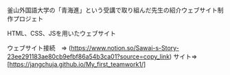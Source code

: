 釜山外国語大学の「青海進」という受講で取り組んだ先生の紹介ウェブサイト制作プロジェト

HTML、CSS、JSを用いたウェブサイト

ウェブサイト接続　⇒ (https://www.notion.so/Sawai-s-Story-23ee291183ae80cb9efbf86a54b3ca01?source=copy_link)
サイト⇒ [https://jangchuja.github.io/My_first_teamwork1/]
